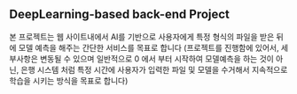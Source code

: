 
## DeepLearning-based back-end Project
본 프로젝트는 웹 사이트내에서 AI를 기반으로 사용자에게 특정 형식의 파일을 받은 뒤에 모델 예측을 해주는 간단한 서비스를 목표로 합니다
(프로젝트를 진행함에 있어서, 세부사항은 변동될 수 있으며 일반적으로 0 에서 부터 시작하여 모델예측을 하는 것이 아닌, 은행 시스템 처럼 특정 시간에 사용자가 입력한 파일 및 모델을 수거해서 지속적으로 학습을 시키는 방식을 목표로 합니다)

##
